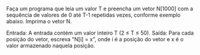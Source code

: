 Faça um programa que leia um valor T e preencha um vetor N[1000] com a sequência de valores de 0 até T-1 repetidas vezes, conforme exemplo abaixo. Imprima o vetor N.

Entrada: A entrada contém um valor inteiro T (2 ≤ T ≤ 50).
Saída: Para cada posição do vetor, escreva "N[i] = x", onde i é a posição do vetor e x é o valor armazenado naquela posição.
